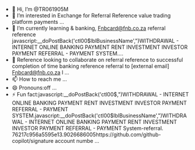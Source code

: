 - 👋 Hi, I’m @TR061905M
- 👀 I’m interested in Exchange for Referral Reference value trading platform payments ...
- 🌱 I’m currently learning & banking, Fnbcard@fnb.co.za referral reference javascript:__doPostBack('ctl00$lblBusinessName',")WITHDRAWAL - INTERNET ONLINE BANKING PAYMENT RENT INVESTMENT INVESTOR PAYMENT REFERRAL - PAYMENT SYSTEM....
- 💞️ Reference looking to collaborate on referral reference to successful completion of time banking reference referral to [external email] Fnbcard@fnb.co.za l ...
- 📫 How to reach me ...
- 😄 Pronouns:off ...
- ⚡ Fun fact:javascript:__doPostBack('ctl00$,")WITHDRAWAL - INTERNET ONLINE BANKING PAYMENT RENT INVESTMENT INVESTOR PAYMENT REFERRAL - PAYMENT SYSTEM.javascript:__doPostBack('ctl00$lblBusinessName',")WITHDRAWAL - INTERNET ONLINE BANKING PAYMENT RENT INVESTMENT INVESTOR PAYMENT REFERRAL - PAYMENT System-referral. 76217c956a5595e13.9026686005https://github.com/github-copilot/signature account numbe ...

<!---
TR061905M/TR061905M is a ✨ special ✨ repository because its `Fnbcard@fnb.co.za%reflection%reference%banking_README.md` (this file) appears on your GitHub profile.
You can click the Preview link to take a look at your changes.
--->
